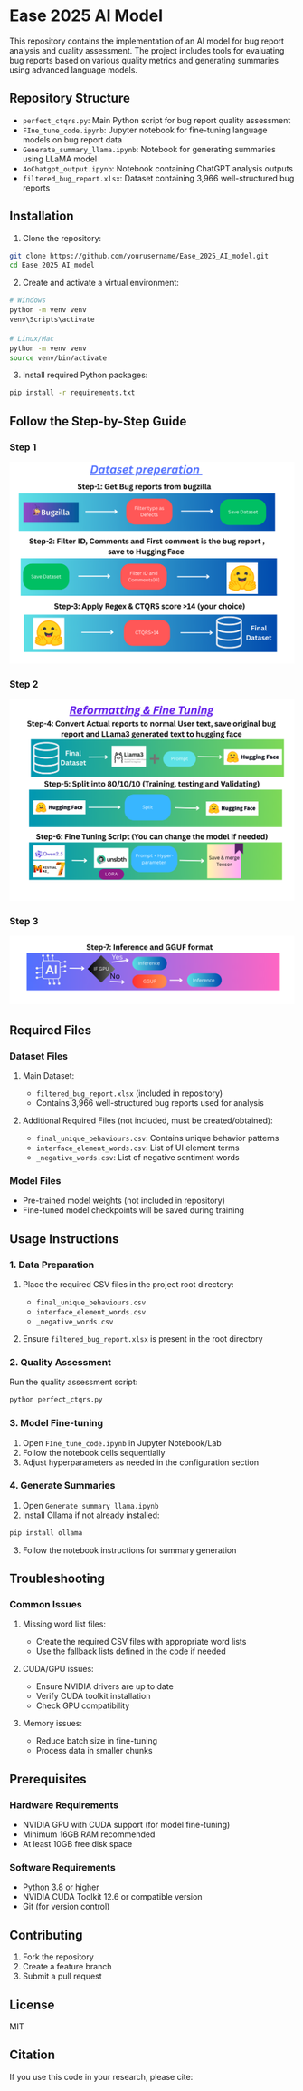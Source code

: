 # Ease 2025 AI Model

This repository contains the implementation of an AI model for bug report analysis and quality assessment. The project includes tools for evaluating bug reports based on various quality metrics and generating summaries using advanced language models.

## Repository Structure

- `perfect_ctqrs.py`: Main Python script for bug report quality assessment
- `FIne_tune_code.ipynb`: Jupyter notebook for fine-tuning language models on bug report data
- `Generate_summary_llama.ipynb`: Notebook for generating summaries using LLaMA model
- `4oChatgpt_output.ipynb`: Notebook containing ChatGPT analysis outputs
- `filtered_bug_report.xlsx`: Dataset containing 3,966 well-structured bug reports


## Installation

1. Clone the repository:
```bash
git clone https://github.com/yourusername/Ease_2025_AI_model.git
cd Ease_2025_AI_model
```

2. Create and activate a virtual environment:
```bash
# Windows
python -m venv venv
venv\Scripts\activate

# Linux/Mac
python -m venv venv
source venv/bin/activate
```

3. Install required Python packages:
```bash
pip install -r requirements.txt
```

## Follow the Step-by-Step Guide

### Step 1
![Step 1](images/1.png)

### Step 2
![Step 2](images/2.png)

### Step 3
![Step 3](images/3.png)

## Required Files

### Dataset Files
1. Main Dataset:
   - `filtered_bug_report.xlsx` (included in repository)
   - Contains 3,966 well-structured bug reports used for analysis

2. Additional Required Files (not included, must be created/obtained):
   - `final_unique_behaviours.csv`: Contains unique behavior patterns
   - `interface_element_words.csv`: List of UI element terms
   - `_negative_words.csv`: List of negative sentiment words

### Model Files
- Pre-trained model weights (not included in repository)
- Fine-tuned model checkpoints will be saved during training

## Usage Instructions

### 1. Data Preparation
1. Place the required CSV files in the project root directory:
   - `final_unique_behaviours.csv`
   - `interface_element_words.csv`
   - `_negative_words.csv`

2. Ensure `filtered_bug_report.xlsx` is present in the root directory

### 2. Quality Assessment
Run the quality assessment script:
```bash
python perfect_ctqrs.py
```

### 3. Model Fine-tuning
1. Open `FIne_tune_code.ipynb` in Jupyter Notebook/Lab
2. Follow the notebook cells sequentially
3. Adjust hyperparameters as needed in the configuration section

### 4. Generate Summaries
1. Open `Generate_summary_llama.ipynb`
2. Install Ollama if not already installed:
```bash
pip install ollama
```
3. Follow the notebook instructions for summary generation

## Troubleshooting

### Common Issues
1. Missing word list files:
   - Create the required CSV files with appropriate word lists
   - Use the fallback lists defined in the code if needed

2. CUDA/GPU issues:
   - Ensure NVIDIA drivers are up to date
   - Verify CUDA toolkit installation
   - Check GPU compatibility

3. Memory issues:
   - Reduce batch size in fine-tuning
   - Process data in smaller chunks
## Prerequisites

### Hardware Requirements
- NVIDIA GPU with CUDA support (for model fine-tuning) 
- Minimum 16GB RAM recommended
- At least 10GB free disk space

### Software Requirements
- Python 3.8 or higher
- NVIDIA CUDA Toolkit 12.6 or compatible version
- Git (for version control)

## Contributing

1. Fork the repository
2. Create a feature branch
3. Submit a pull request

## License

MIT

## Citation

If you use this code in your research, please cite:


